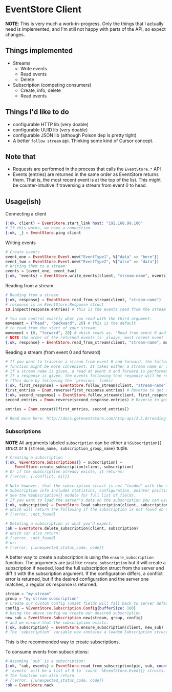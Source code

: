 # EventStore  Client

__NOTE__: This is very much a work-in-progress.
Only the things that I actually need is implemented, and I'm still not happy
with parts of the API, so expect changes.

## Things implemented

- Streams
    - Write events
    - Read events
    - Delete
- Subscription (competing consumers)
    - Create, info, delete
    - Read events

## Things I'd like to do

- configurable HTTP lib (very doable)
- configurable UUID lib (very doable)
- configurable JSON lib (although Poison dep is pretty tight)
- A better `follow stream` api. Thinking some kind of Cursor concept.

## Note that

- Requests are performed in the process that calls the `EventStore.*` API
- Events (entries) are returned in the same order as EventStore returns them.
  That is, the most recent event is at the top of the list. This might be
  counter-intuitive if traversing a stream from event 0 to head.

## Usage(ish)

Connecting a client

```elixir
{:ok, client} = EventStore.start_link host: "192.168.99.100"
# If this works, we have a connection
{:ok, _} = EventStore.ping client
```

Writing events

```elixir
# Create events
event_one = EventStore.Event.new("EventType1", %{"data" => "here"})
event_two = EventStore.Event.new("EventType2", %{"also" => "data"})
# Writing them to a stream:
events = [event_one, event_two]
{:ok, ^events} = EventStore.write_events(client, "stream-name", events)
```

Reading from a stream

```elixir
# Reading from a stream
{:ok, response} = EventStore.read_from_stream(client, "stream-name")
# response is an EventStore.Response struct
IO.inspect(response.entries) # this is the events read from the stream
```

```elixir
# You can control exactly what you read with the third argument:
movement = {"head", "backward", 20} # this is the default
# to read from the start of your stream:
movement = {0, "forward", 20} # which reads as: "Read from event 0 and forward 20 events"
# NOTE the order of the returned events is _always_ most recent event first
{:ok, response} = EventStore.read_from_stream(client, "stream-name", movement)
```

Reading a stream (from event 0 and forward)

```elixir
# If you want to traverse a stream from event 0 and forward, the follow_stream
# function might be more convenient. It takes either a stream name or a response struct.
# If a stream name is given, a read at event 0 and forward is performed.
# If a response is given, the events following that response will be read.
# (This done by following the `previous` links)
{:ok, first_response} = EventStore.follow_stream(client, "stream-name")
first_entries = Enum.reverse(first_response.entries) # Reverse to get oldest event at the top
{:ok, second_response} = EventStore.follow_stream(client, first_response)
second_entries = Enum.reverse(second_response.entries) # Reverse to get oldest event at the top

entries = Enum.concat([first_entries, second_entries])

# Read more here: http://docs.geteventstore.com/http-api/3.5.0/reading-streams/
```

### Subscriptions

__NOTE__ All arguments labeled `subscription` can be either a `%Subscription{}` struct
or a `{stream_name, subscription_group_name}` tuple.

```elixir
# Creating a subscription
{:ok, %EventStore.Subscriptions{} = subscription} =
    EventStore.create_subscription(client, subscription)
# Or if the subscription already exists, it returns:
# {:error, {:conflict, nil}}

# Note however, that the subscription struct is not "loaded" with the sub information.
# Subscription info includes statistics, configuration, pointer positions, etc.
# See the %Subscription{} module for full list of fields.
# If you want to load the server's data on the subscription you can use:
{:ok, subscription} = EventStore.load_subscription(client, subscription)
# which will return the following if the subscription is not found on the server:
# {:error, :not_found}

# Deleting a subscription is what you'd expect:
:ok = EventStore.delete_subscription(client, subscription)
# which can also return:
# {:error, :not_found}
# or:
# {:error, {:unexpected_status_code, code}}
```

A better way to create a subscription is using the `ensure_subscription` function.
The arguments are just like `create_subscription` but it will create a subscription
if needed, load the full subscription struct from the server and diff it with the
subscription argument. If the configuration differs, a conflict error is returned,
but if the desired configuration and the server one matches, a regular ok response
is returned.

```elixir
stream = "my-stream"
group = "my-stream-subscription"
# Create our custom config (unset fields will fall back to server defaults on creation)
config = %EventStore.Subscription.Config{bufferSize: 100}
# Using the above config we create our desired subscription
new_sub = EventStore.Subscription.new(stream, group, config)
# and we ensure that the subscription exists:
{:ok, subscription} = EventStore.ensure_subscription(client, new_sub)
# The `subscription` variable now contains a loaded Subscription struct.
```
This is the recommended way to create subscriptions.


To consume events from subscriptions:

```elixir
# Assuming `sub` is a subscription:
{:ok, ^sub, events} = EventStore.read_from_subscription(pid, sub, count: 1)
# `events` will be a list of 0 to `count` %EventStore.Event{} structs.
# The function can also return
# {:error, {:unexpected_status_code, code}}
:ok = EventStore.nack
```
